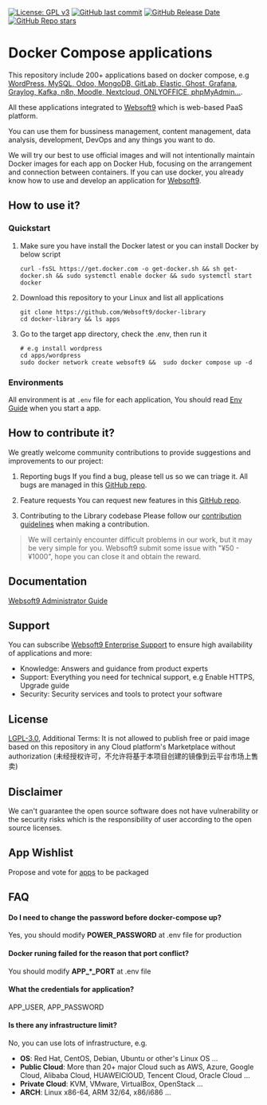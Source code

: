 [![License: GPL v3](https://img.shields.io/badge/License-GPL%20v3-blue.svg)](http://www.gnu.org/licenses/gpl-3.0)
[![GitHub last commit](https://img.shields.io/github/last-commit/Websoft9/docker-library)](https://github.com/Websoft9/docker-library)
[![GitHub Release Date](https://img.shields.io/github/release-date/Websoft9/docker-library)](https://github.com/Websoft9/docker-library)
[![GitHub Repo stars](https://img.shields.io/github/stars/Websoft9/docker-library?style=social)](https://github.com/Websoft9/docker-library)

# Docker Compose applications

This repository include 200+ applications based on docker compose, e.g [WordPress, MySQL, Odoo, MongoDB, GitLab, Elastic, Ghost, Grafana, Graylog, Kafka, n8n, Moodle, Nextcloud, ONLYOFFICE, phpMyAdmin...](https://github.com/Websoft9/docker-library/tree/main/apps).

All these applications integrated to [Websoft9](https://github.com/Websoft9/websoft9) which is web-based PaaS platform.

You can use them for bussiness management, content management, data analysis, development, DevOps and any things you want to do.

We will try our best to use official images and will not intentionally maintain Docker images for each app on Docker Hub, focusing on the arrangement and connection between containers. If you can use docker, you already know how to use and develop an application for [Websoft9](https://www.websoft9.com).

## How to use it?

### Quickstart

1. Make sure you have install the Docker latest or you can install Docker by below script

   ```
   curl -fsSL https://get.docker.com -o get-docker.sh && sh get-docker.sh && sudo systemctl enable docker && sudo systemctl start docker
   ```

2. Download this repository to your Linux and list all applications

   ```
   git clone https://github.com/Websoft9/docker-library
   cd docker-library && ls apps
   ```

3. Go to the target app directory, check the .env, then run it

   ```
   # e.g install wordpress
   cd apps/wordpress
   sudo docker network create websoft9 &&  sudo docker compose up -d
   ```

### Environments

All environment is at `.env` file for each application, You should read [Env Guide](https://github.com/Websoft9/docker-library/blob/main/docs/develop.md#environment-variables) when you start a app.

## How to contribute it?

We greatly welcome community contributions to provide suggestions and improvements to our project:

1. Reporting bugs
   If you find a bug, please tell us so we can triage it. All bugs are managed in this [GitHub repo](https://github.com/Websoft9/docker-library/issues/new/choose).

2. Feature requests
   You can request new features in this [GitHub repo](https://github.com/Websoft9/docker-library/issues/new?assignees=&labels=enhancement&projects=&template=feature_request.md&title=enhancement+title+for+%5Bappname%5D).

3. Contributing to the Library codebase
   Please follow our [contribution guidelines](CONTRIBUTING.md) when making a contribution.

> We will certainly encounter difficult problems in our work, but it may be very simple for you. Websoft9 submit some issue with "¥50 - ¥1000", hope you can close it and obtain the reward.

## Documentation

[Websoft9 Administrator Guide](https://support.websoft9.com/docs)

## Support

You can subscribe [Websoft9 Enterprise Support](https://www.websoft9.com/apps) to ensure high availability of applications and more:

- Knowledge: Answers and guidance from product experts
- Support: Everything you need for technical support, e.g Enable HTTPS, Upgrade guide
- Security: Security services and tools to protect your software

## License

[LGPL-3.0](/License.md), Additional Terms: It is not allowed to publish free or paid image based on this repository in any Cloud platform's Marketplace without authorization (未经授权许可，不允许将基于本项目创建的镜像到云平台市场上售卖)

## Disclaimer

We can't guarantee the open source software does not have vulnerability or the security risks which is the responsibility of user according to the open source licenses.

## App Wishlist

Propose and vote for [apps](wishlist.md) to be packaged

## FAQ

#### Do I need to change the password before docker-compose up?

Yes, you should modify **POWER_PASSWORD** at .env file for production

#### Docker runing failed for the reason that port conflict?

You should modify **APP\_\*\_PORT** at .env file

#### What the credentials for application?

APP_USER, APP_PASSWORD

#### Is there any infrastructure limit?

No, you can use lots of infrastructure, e.g.

- **OS**: Red Hat, CentOS, Debian, Ubuntu or other's Linux OS ...
- **Public Cloud**: More than 20+ major Cloud such as AWS, Azure, Google Cloud, Alibaba Cloud, HUAWEIClOUD, Tencent Cloud, Oracle Cloud ...
- **Private Cloud**: KVM, VMware, VirtualBox, OpenStack ...
- **ARCH**: Linux x86-64, ARM 32/64, x86/i686 ...
